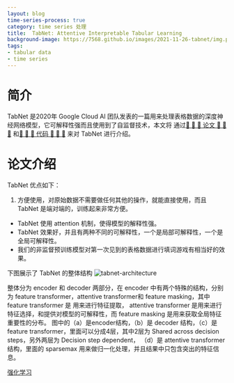 ```yaml
---
layout: blog
time-series-process: true
category: time series 处理
title:  TabNet: Attentive Interpretable Tabular Learning
background-image: https://7568.github.io/images/2021-11-26-tabnet/img.png
tags:
- tabular data
- time series
---
```


[tabnet-architecture]:https://7568.github.io/images/2021-11-26-tabnet/tabnet-architecture.png

# 简介

TabNet 是2020年 Google Cloud AI 团队发表的一篇用来处理表格数据的深度神经网络模型，它可解释性强而且使用到了自监督技术，本文将
通过[💝 💝 💝 论文 💝 💝 💝](https://arxiv.org/pdf/1908.07442.pdf) 和[💝 💝 💝 代码 💝 💝 💝](https://github.com/dreamquark-ai/tabnet) 来对 TabNet 进行介绍。

# 论文介绍

TabNet 优点如下：
1. 方便使用，对原始数据不需要做任何其他的操作，就能直接使用，而且 TabNet 是端对端的，训练起来非常方便。
- TabNet 使用 attention 机制，使得模型的解释性强。
- TabNet 效果好，并且有两种不同的可解释性，一个是局部可解释性，一个是全局可解释性。
- 我们的非监督预训练模型对第一次见到的表格数据进行填词游戏有相当好的效果。

下图展示了 TabNet 的整体结构
![tabnet-architecture]

整体分为 encoder 和 decoder 两部分，在 encoder 中有两个特殊的结构，分别为 feature transformer，attentive transformer和 feature masking，其中 feature transformer 是
用来进行特征提取， attentive transformer 是用来进行特征选择，和提供对模型的可解释性，而 feature masking 是用来获取全局特征重要性的分布。
图中的（a）是encoder结构，（b）是 decoder 结构，（c）是 feature transformer，里面可以分成4层，其中2层为 Shared across decision steps，另外两层为 Decision step dependent，
（d）是 attentive transformer 结构，里面的 sparsemax 用来做归一化处理，并且结果中只包含突出的特征信息。



[强化学习](https://openreview.net/pdf?id=B1gJOoRcYQ)


